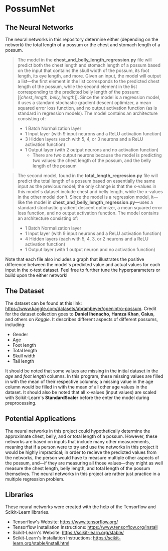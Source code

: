 # PossumNet

## The Neural Networks
The neural networks in this repository determine either (depending on the network) the total length of a possum or the chest and stomach length of a possum.

> The model in the **chest_and_belly_length_regression.py** file will predict both the chest length and stomach length of a possum based on the input that contains the skull width of the possum, its foot length, its eye length, and more. Given an input, the model will output a list—the first element in the list corresponds to the predicted chest length of the possum, while the second element in the list corresponding to the predicted belly length of the possum: [[*chest_length*, *belly_length*]]. Since the model is a regression model, it uses a standard stochastic gradient descent optimizer, a mean squared error loss function, and no output activation function (as is standard in regression models). The model contains an architecture consisting of:
> - 1 Batch Normalization layer
> - 1 Input layer (with 9 input neurons and a ReLU activation function)
> - 3 Hidden layers (each with 5, 4, or 3 neurons and a ReLU activation function)
> - 1 Output layer (with 2 output neurons and no activation function)
>     * There are two output neurons because the model is predicting two values: the chest length of the possum, and the belly length of the possum

> The second model, found in the **total_length_regression.py** file will predict the total length of a possum based on essentially the same input as the previous model; the only change is that the x-values in this model's dataset include chest and belly length, while the x-values in the other model don't. Since the model is a regression model, it—like the model in **chest_and_belly_length_regression.py**—uses a standard stochastic gradient descent optimizer, a mean squared error loss function, and no output activation function. The model contains an architecture consisting of: 
> - 1 Batch Normalization layer
> - 1 Input layer (with 9 input neurons and a ReLU activation function)
> - 4 Hidden layers (each with 5, 4, 3, or 2 neurons and a ReLU activation function)
> - 1 Output layer (with 1 output neuron and no activation function)

Note that each file also includes a graph that illustrates the positive difference between the model's predicted value and actual values for each input in the x-test dataset. Feel free to further tune the hyperparameters or build upon the either network!

## The Dataset
The dataset can be found at this link: https://www.kaggle.com/datasets/abrambeyer/openintro-possum. Credit for the dataset collection goes to **Daniel Ihenacho**, **Hamza Khan**, **Caius**, and others on *Kaggle*. It describes different aspects of different possums, including:
- Gender
- Age
- Foot length
- Total length
- Skull width
- Tail length

It should be noted that some values are missing in the initial dataset in the *age* and *foot length* columns. In this program, these missing values are filled in with the mean of their respective columns; a missing value in the age column would be filled in with the mean of all other age values in the dataset. It should also be noted that all x-values (input values) are scaled with Scikit-Learn's **StandardScaler** before the enter the model during preprocessing.

## Potential Applications
The neural networks in this project could hypothetically determine the approximate chest, belly, and or total length of a possum. However, these networks are based on inputs that include many other measurements, meaning that if a person were to try and use the networks in this project it would be highly impractical; in order to recieve the predicted values from the networks, the person would have to measure multiple other aspects of the possum, and—if they are measuring all those values—they might as well measure the chest length, belly length, and total length of the possum themselves. The neural networks in this project are rather just practice in a multiple regression problem.

## Libraries
These neural networks were created with the help of the Tensorflow and Scikit-Learn libraries.
- Tensorflow's Website: https://www.tensorflow.org/
- Tensorflow Installation Instructions: https://www.tensorflow.org/install
- Scikit-Learn's Website: https://scikit-learn.org/stable/
- Scikit-Learn's Installation Instructions: https://scikit-learn.org/stable/install.html
